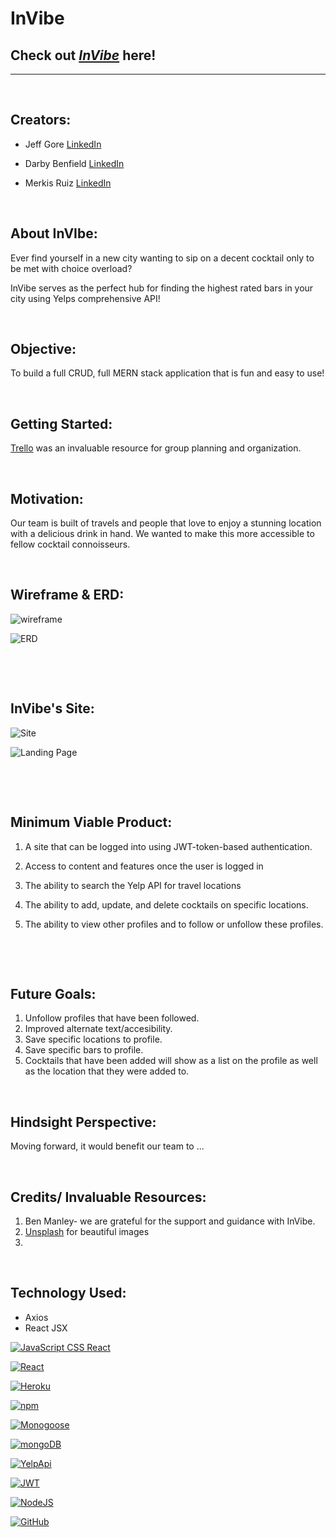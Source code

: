 # **InVibe** 
## Check out _[InVibe](deployment)_ here!



---

<p>&nbsp;</p>

## Creators:

- Jeff Gore  [LinkedIn](https://www.linkedin.com/in/jeffgore77/) 
  
- Darby Benfield [LinkedIn](https://www.linkedin.com/in/darby-benfield/)  
  
- Merkis Ruiz [LinkedIn](https://www.linkedin.com/in/merkis-ruiz/)  
  
<p>&nbsp;</p>


## About InVIbe:

Ever find yourself in a new city wanting to sip on a decent cocktail only to be met with choice overload? 

InVibe serves as the perfect hub for finding the highest rated bars in your city using Yelps comprehensive API! 


<p>&nbsp;</p>

## Objective:

To build a full CRUD, full MERN stack application that is fun and easy to use!

<p>&nbsp;</p>

## Getting Started:

[Trello](https://trello.com/b/2US7FRw2/the-tipsy-triumvirate) was an invaluable resource for group planning and organization. 



<p>&nbsp;</p>

## Motivation:

Our team is built of travels and people that love to enjoy a stunning location with a delicious drink in hand. We wanted to make this more accessible to fellow cocktail connoisseurs. 

<p>&nbsp;</p>

## Wireframe & ERD:


![wireframe](LogoImages/wireframe.png)

![ERD](LogoImages/ERD.png)

<p>&nbsp;</p>
<p>&nbsp;</p>

## InVibe's Site:

![Site]( )

![Landing Page]( )




<p>&nbsp;</p>
<p>&nbsp;</p>

## Minimum Viable Product:

1. A site that can be logged into using JWT-token-based authentication. 
   
2. Access to content and features once the user is logged in
   
3. The ability to search the Yelp API for travel locations
   
4. The ability to add, update, and delete cocktails on specific locations.
    
   
5. The ability to view other profiles and to follow or unfollow these profiles. 
   

   

<p>&nbsp;</p>



<p>&nbsp;</p>

## Future Goals:

  1. Unfollow profiles that have been followed. 
  2. Improved alternate text/accesibility.
  3. Save specific locations to profile. 
  4. Save specific bars to profile. 
  5. Cocktails that have been added will show as a list on the profile as well as the location that they were added to. 

<p>&nbsp;</p>

## Hindsight Perspective:

Moving forward, it would benefit our team to ... 



<p>&nbsp;</p>

## Credits/ Invaluable Resources:
1. Ben Manley- we are grateful for the support and guidance with InVibe. 
2. [Unsplash](https://www.unsplash.com/) for beautiful images
3. 

<p>&nbsp;</p>

## Technology Used:

- Axios
- React JSX

[![JavaScript CSS React](LogoImages/css:js:html.png)](https://developer.mozilla.org/en-US/docs/Web/JavaScript)

[![React](https://raw.githubusercontent.com/jalbertsr/logo-badge-images/master/img/react_logo.png)](https://facebook.github.io/react/)

[![Heroku](https://github.com/jalbertsr/logo-badge-images/blob/master/img/rsz_heroku.png?raw=true)](https://www.heroku.com/)


[![npm](LogoImages/npm-logo_1.png)](https://www.npmjs.com/)


[![Monogoose](LogoImages/mongoose.png)](http://mongoosejs.com/)

[![mongoDB](LogoImages/MongoDB-logo.gif)](https://www.mongodb.com/)

[![YelpApi](LogoImages/yelp.png)](https://fusion.yelp.com/)


[![JWT](LogoImages/jwt.png)](https://jwt.io/introduction)

[![NodeJS](LogoImages/nodejs.png)](https://nodejs.org/en/)


[![GitHub](LogoImages/github.png)](https://github.com/)




